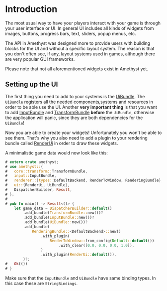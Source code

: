# Introduction

The most usual way to have your players interact with your game is through your user interface or UI.
In general UI includes all kinds of widgets from images, buttons, progress bars, text, sliders, popup menus, etc.

The API in Amethyst was designed more to provide users with building blocks for the UI and without
a specific layout system. The reason is that you don't often see, if any, layout systems
used in games, although there are very popular GUI frameworks.

Please note that not all aforementioned widgets exist in Amethyst yet.

## Setting up the UI

The first thing you need to add to your systems is the [UiBundle](https://docs.amethyst.rs/master/amethyst_ui/struct.UiBundle.html). The `UiBundle` registers
all the needed components,systems and resources in order to be able use the UI. Another **very important thing**
is that you want to add [InputBundle](https://docs.amethyst.rs/master/amethyst_input/struct.InputBundle.html)
and [TransformBundle](https://docs.amethyst.rs/master/amethyst_core/transform/bundle/struct.TransformBundle.html)
**before** the `UiBundle`,
otherwise the application will panic, since they are both dependencies for the `UiBundle`!

Now you are able to create your widgets! Unfortunately you won't be able to see them. That's why you also need
to add a plugin to your rendering bundle called [RenderUi](https://docs.amethyst.rs/master/amethyst_ui/struct.RenderUi.html) in order
to draw these widgets.

A minimalistic game data would now look like this:

```rust
# extern crate amethyst;
# use amethyst::{
#   core::transform::TransformBundle,
#   input::InputBundle,
#   renderer::{types::DefaultBackend, RenderToWindow, RenderingBundle},
#   ui::{RenderUi, UiBundle},
#   DispatcherBuilder, Result,
# };
# 
# pub fn main() -> Result<()> {
    let game_data = DispatcherBuilder::default()
        .add_bundle(TransformBundle::new())?
        .add_bundle(InputBundle::new())?
        .add_bundle(UiBundle::new())?
        .add_bundle(
            RenderingBundle::<DefaultBackend>::new()
                .with_plugin(
                    RenderToWindow::from_config(Default::default())
                        .with_clear([0.0, 0.0, 0.0, 1.0]),
                )
                .with_plugin(RenderUi::default()),
        )?;
#   Ok(())
# }
```

Make sure that the `InputBundle` and `UiBundle` have same binding types. In this case these
are `StringBindings`.
